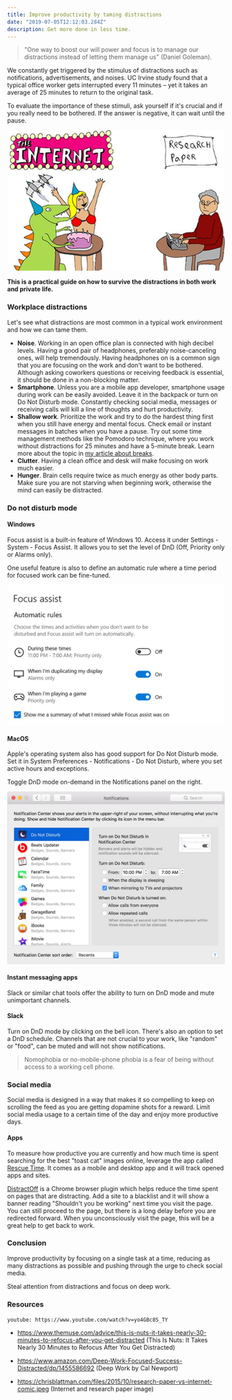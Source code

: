 ```yaml
---
title: Improve productivity by taming distractions
date: "2019-07-05T12:12:03.284Z"
description: Get more done in less time.
---
```


> "One way to boost our will power and focus is to manage our distractions instead of letting them manage us" (Daniel Goleman).

We constantly get triggered by the stimulus of distractions such as notifications, advertisements, and noises. UC Irvine study found that a typical office worker gets interrupted every 11 minutes – yet it takes an average of 25 minutes to return to the original task.

To evaluate the importance of these stimuli, ask yourself if it's crucial and if you really need to be bothered. If the answer is negative, it can wait until the pause.

![Research paper vs internet](./research-paper-vs-internet-comic.jpg)

**This is a practical guide on how to survive the distractions in both work and private life.**

### Workplace distractions

Let's see what distractions are most common in a typical work environment and how we can tame them.

- **Noise**. Working in an open office plan is connected with high decibel levels. Having a good pair of headphones, preferably noise-canceling ones, will help tremendously. Having headphones on is a common sign that you are focusing on the work and don't want to be bothered. Although asking coworkers questions or receiving feedback is essential, it should be done in a non-blocking matter.
- **Smartphone**. Unless you are a mobile app developer, smartphone usage during work can be easily avoided. Leave it in the backpack or turn on Do Not Disturb mode. Constantly checking social media, messages or receiving calls will kill a line of thoughts and hurt productivity.
- **Shallow work**. Prioritize the work and try to do the hardest thing first when you still have energy and mental focus. Check email or instant messages in batches when you have a pause. Try out some time management methods like the Pomodoro technique, where you work without distractions for 25 minutes and have a 5-minute break. Learn more about the topic in [my article about breaks](https://janez.tech/blog/breaks/).
- **Clutter**. Having a clean office and desk will make focusing on work much easier.
- **Hunger**. Brain cells require twice as much energy as other body parts. Make sure you are not starving when beginning work, otherwise the mind can easily be distracted.

### Do not disturb mode

#### Windows

Focus assist is a built-in feature of Windows 10. Access it under Settings - System - Focus Assist. It allows you to set the level of DnD (Off, Priority only or Alarms only).

One useful feature is also to define an automatic rule where a time period for focused work can be fine-tuned.

![Windows Focus Assist](./windows-focus-assist.png)

#### MacOS

Apple's operating system also has good support for Do Not Disturb mode. Set it in System Preferences - Notifications - Do Not Disturb, where you set active hours and exceptions.

Toggle DnD mode on-demand in the Notifications panel on the right.

![MacOS Do Not Disturb](./macos-do-not-disturb.jpg)

#### Instant messaging apps

Slack or similar chat tools offer the ability to turn on DnD mode and mute unimportant channels.

#### Slack

Turn on DnD mode by clicking on the bell icon. There's also an option to set a DnD schedule.
Channels that are not crucial to your work, like "random" or "food", can be muted and will not show notifications.

> Nomophobia or no-mobile-phone phobia is a fear of being without access to a working cell phone.

### Social media

Social media is designed in a way that makes it so compelling to keep on scrolling the feed as you are getting dopamine shots for a reward. Limit social media usage to a certain time of the day and enjoy more productive days.

#### Apps

To measure how productive you are currently and how much time is spent searching for the best "toast cat" images online, leverage the app called [Rescue Time](https://www.rescuetime.com/). It comes as a mobile and desktop app and it will track opened apps and sites.

[DistractOff](https://chrome.google.com/webstore/detail/distractoff/hdnjpdhnjfiipibogpkeemefnldahcnk) is a Chrome browser plugin which helps reduce the time spent on pages that are distracting. Add a site to a blacklist and it will show a banner reading "Shouldn't you be working" next time you visit the page. You can still proceed to the page, but there is a long delay before you are redirected forward. When you unconsciously visit the page, this will be a great help to get back to work.

### Conclusion

Improve productivity by focusing on a single task at a time, reducing as many distractions as possible and pushing through the urge to check social media.

Steal attention from distractions and focus on deep work.

### Resources

`youtube: https://www.youtube.com/watch?v=yo4GBc8S_TY`

- https://www.themuse.com/advice/this-is-nuts-it-takes-nearly-30-minutes-to-refocus-after-you-get-distracted (This Is Nuts: It Takes Nearly 30 Minutes to Refocus After You Get Distracted)

- https://www.amazon.com/Deep-Work-Focused-Success-Distracted/dp/1455586692 (Deep Work by Cal Newport)

- https://chrisblattman.com/files/2015/10/research-paper-vs-internet-comic.jpeg (Internet and research paper image)
